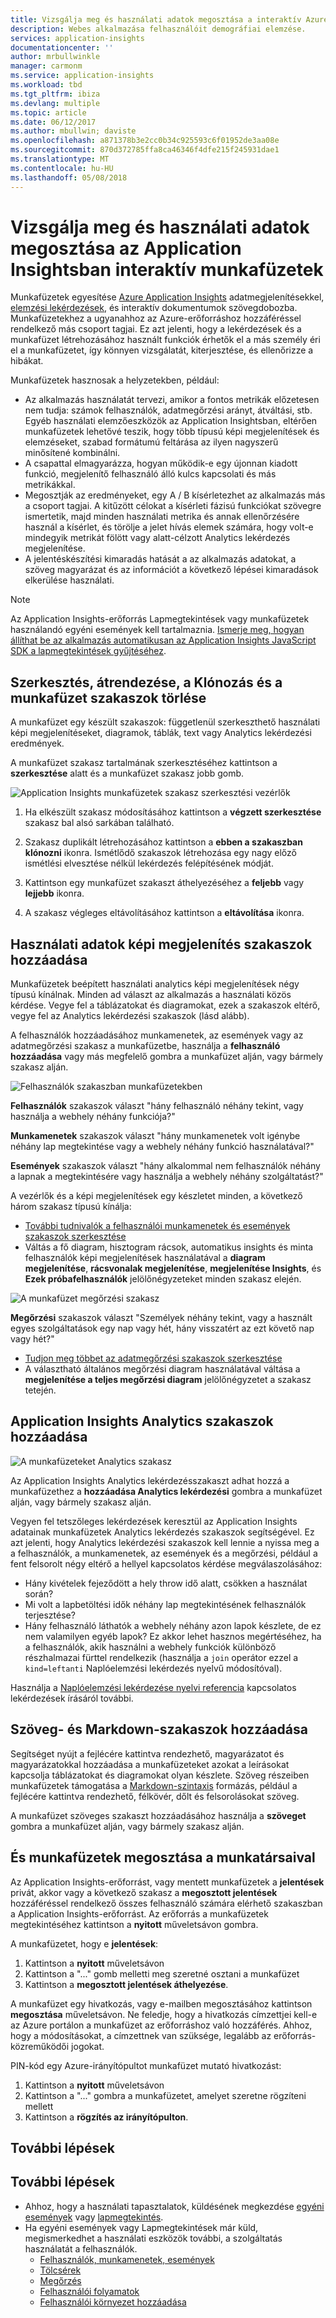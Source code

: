 ```yaml
---
title: Vizsgálja meg és használati adatok megosztása a interaktív Azure Application Insights-munkafüzetek |} Microsoft docs
description: Webes alkalmazása felhasználóit demográfiai elemzése.
services: application-insights
documentationcenter: ''
author: mrbullwinkle
manager: carmonm
ms.service: application-insights
ms.workload: tbd
ms.tgt_pltfrm: ibiza
ms.devlang: multiple
ms.topic: article
ms.date: 06/12/2017
ms.author: mbullwin; daviste
ms.openlocfilehash: a871378b3e2cc0b34c925593c6f01952de3aa08e
ms.sourcegitcommit: 870d372785ffa8ca46346f4dfe215f245931dae1
ms.translationtype: MT
ms.contentlocale: hu-HU
ms.lasthandoff: 05/08/2018
---
```

# <a name="investigate-and-share-usage-data-with-interactive-workbooks-in-application-insights"></a>Vizsgálja meg és használati adatok megosztása az Application Insightsban interaktív munkafüzetek

Munkafüzetek egyesítése [Azure Application Insights](app-insights-overview.md) adatmegjelenítésekkel, [elemzési lekérdezések](app-insights-analytics.md), és interaktív dokumentumok szövegdobozba. Munkafüzetekhez a ugyanahhoz az Azure-erőforráshoz hozzáféréssel rendelkező más csoport tagjai. Ez azt jelenti, hogy a lekérdezések és a munkafüzet létrehozásához használt funkciók érhetők el a más személy éri el a munkafüzetet, így könnyen vizsgálatát, kiterjesztése, és ellenőrizze a hibákat.

Munkafüzetek hasznosak a helyzetekben, például:

* Az alkalmazás használatát tervezi, amikor a fontos metrikák előzetesen nem tudja: számok felhasználók, adatmegőrzési arányt, átváltási, stb. Egyéb használati elemzőeszközök az Application Insightsban, eltérően munkafüzetek lehetővé teszik, hogy több típusú képi megjelenítések és elemzéseket, szabad formátumú feltárása az ilyen nagyszerű minősítené kombinálni.
* A csapattal elmagyarázza, hogyan működik-e egy újonnan kiadott funkció, megjelenítő felhasználó álló kulcs kapcsolati és más metrikákkal.
* Megosztják az eredményeket, egy A / B kísérletezhet az alkalmazás más a csoport tagjai. A kitűzött célokat a kísérleti fázisú funkciókat szövegre ismertetik, majd minden használati metrika és annak ellenőrzésére használ a kísérlet, és törölje a jelet hívás elemek számára, hogy volt-e mindegyik metrikát fölött vagy alatt-célzott Analytics lekérdezés megjelenítése.
* A jelentéskészítési kimaradás hatását a az alkalmazás adatokat, a szöveg magyarázat és az információt a következő lépései kimaradások elkerülése használati.

> [!NOTE]
> Az Application Insights-erőforrás Lapmegtekintések vagy munkafüzetek használandó egyéni események kell tartalmaznia. [Ismerje meg, hogyan állíthat be az alkalmazás automatikusan az Application Insights JavaScript SDK a lapmegtekintések gyűjtéséhez](app-insights-javascript.md).
> 
> 

## <a name="editing-rearranging-cloning-and-deleting-workbook-sections"></a>Szerkesztés, átrendezése, a Klónozás és a munkafüzet szakaszok törlése

A munkafüzet egy készült szakaszok: függetlenül szerkeszthető használati képi megjelenítéseket, diagramok, táblák, text vagy Analytics lekérdezési eredmények.

A munkafüzet szakasz tartalmának szerkesztéséhez kattintson a **szerkesztése** alatt és a munkafüzet szakasz jobb gomb.

![Application Insights munkafüzetek szakasz szerkesztési vezérlők](./media/app-insights-usage-workbooks/editing-controls.png)

1. Ha elkészült szakasz módosításához kattintson a **végzett szerkesztése** szakasz bal alsó sarkában található.

2. Szakasz duplikált létrehozásához kattintson a **ebben a szakaszban klónozni** ikonra. Ismétlődő szakaszok létrehozása egy nagy előző ismétlési elvesztése nélkül lekérdezés felépítésének módját.

3. Kattintson egy munkafüzet szakaszt áthelyezéséhez a **feljebb** vagy **lejjebb** ikonra.

4. A szakasz végleges eltávolításához kattintson a **eltávolítása** ikonra.

## <a name="adding-usage-data-visualization-sections"></a>Használati adatok képi megjelenítés szakaszok hozzáadása

Munkafüzetek beépített használati analytics képi megjelenítések négy típusú kínálnak. Minden ad választ az alkalmazás a használati közös kérdése. Vegye fel a táblázatokat és diagramokat, ezek a szakaszok eltérő, vegye fel az Analytics lekérdezési szakaszok (lásd alább).

A felhasználók hozzáadásához munkamenetek, az események vagy az adatmegőrzési szakasz a munkafüzetbe, használja a **felhasználó hozzáadása** vagy más megfelelő gombra a munkafüzet alján, vagy bármely szakasz alján.

![Felhasználók szakaszban munkafüzetekben](./media/app-insights-usage-workbooks/users-section.png)

**Felhasználók** szakaszok választ "hány felhasználó néhány tekint, vagy használja a webhely néhány funkciója?"

**Munkamenetek** szakaszok választ "hány munkamenetek volt igénybe néhány lap megtekintése vagy a webhely néhány funkció használatával?"

**Események** szakaszok választ "hány alkalommal nem felhasználók néhány a lapnak a megtekintésére vagy használja a webhely néhány szolgáltatást?"

A vezérlők és a képi megjelenítések egy készletet minden, a következő három szakasz típusú kínálja:

* [További tudnivalók a felhasználói munkamenetek és események szakaszok szerkesztése](app-insights-usage-segmentation.md)
* Váltás a fő diagram, hisztogram rácsok, automatikus insights és minta felhasználók képi megjelenítések használatával a **diagram megjelenítése**, **rácsvonalak megjelenítése**, **megjelenítése Insights**, és **Ezek próbafelhasználók** jelölőnégyzeteket minden szakasz elején.

![A munkafüzet megőrzési szakasz](./media/app-insights-usage-workbooks/retention-section.png)

**Megőrzési** szakaszok választ "Személyek néhány tekint, vagy a használt egyes szolgáltatások egy nap vagy hét, hány visszatért az ezt követő nap vagy hét?"

* [Tudjon meg többet az adatmegőrzési szakaszok szerkesztése](app-insights-usage-retention.md)
* A választható általános megőrzési diagram használatával váltása a **megjelenítése a teljes megőrzési diagram** jelölőnégyzetet a szakasz tetején.

## <a name="adding-application-insights-analytics-sections"></a>Application Insights Analytics szakaszok hozzáadása

![A munkafüzeteket Analytics szakasz](./media/app-insights-usage-workbooks/analytics-section.png)

Az Application Insights Analytics lekérdezésszakaszt adhat hozzá a munkafüzethez a **hozzáadása Analytics lekérdezési** gombra a munkafüzet alján, vagy bármely szakasz alján.

Vegyen fel tetszőleges lekérdezések keresztül az Application Insights adatainak munkafüzetek Analytics lekérdezés szakaszok segítségével. Ez azt jelenti, hogy Analytics lekérdezési szakaszok kell lennie a nyissa meg a a felhasználók, a munkamenetek, az események és a megőrzési, például a fent felsorolt négy eltérő a hellyel kapcsolatos kérdése megválaszolásához:

* Hány kivételek fejeződött a hely throw idő alatt, csökken a használat során?
* Mi volt a lapbetöltési idők néhány lap megtekintésének felhasználók terjesztése?
* Hány felhasználó láthatók a webhely néhány azon lapok készlete, de ez nem valamilyen egyéb lapok? Ez akkor lehet hasznos megértéséhez, ha a felhasználók, akik használni a webhely funkciók különböző részhalmazai fürttel rendelkezik (használja a `join` operátor ezzel a `kind=leftanti` Naplóelemzési lekérdezés nyelvű módosítóval).

Használja a [Naplóelemzési lekérdezése nyelvi referencia](https://docs.loganalytics.io/) kapcsolatos lekérdezések írásáról további.

## <a name="adding-text-and-markdown-sections"></a>Szöveg- és Markdown-szakaszok hozzáadása

Segítséget nyújt a fejlécére kattintva rendezhető, magyarázatot és magyarázatokkal hozzáadása a munkafüzeteket azokat a leírásokat kapcsolja táblázatokat és diagramokat olyan készlete. Szöveg részeiben munkafüzetek támogatása a [Markdown-szintaxis](https://daringfireball.net/projects/markdown/) formázás, például a fejlécére kattintva rendezhető, félkövér, dőlt és felsorolásokat szöveg.

A munkafüzet szöveges szakaszt hozzáadásához használja a **szöveget** gombra a munkafüzet alján, vagy bármely szakasz alján.

## <a name="saving-and-sharing-workbooks-with-your-team"></a>És munkafüzetek megosztása a munkatársaival

Az Application Insights-erőforrást, vagy mentett munkafüzetek a **jelentések** privát, akkor vagy a következő szakasz a **megosztott jelentések** hozzáféréssel rendelkező összes felhasználó számára elérhető szakaszban a Application Insights-erőforrást. Az erőforrás a munkafüzetek megtekintéséhez kattintson a **nyitott** műveletsávon gombra.

A munkafüzetet, hogy e **jelentések**:

1. Kattintson a **nyitott** műveletsávon
2. Kattintson a "..." gomb melletti meg szeretné osztani a munkafüzet
3. Kattintson a **megosztott jelentések áthelyezése**.

A munkafüzet egy hivatkozás, vagy e-mailben megosztásához kattintson **megosztása** műveletsávon. Ne feledje, hogy a hivatkozás címzettjei kell-e az Azure portálon a munkafüzet az erőforráshoz való hozzáférés. Ahhoz, hogy a módosításokat, a címzettnek van szüksége, legalább az erőforrás-közreműködői jogokat.

PIN-kód egy Azure-irányítópultot munkafüzet mutató hivatkozást:

1. Kattintson a **nyitott** műveletsávon
2. Kattintson a "..." gombra a munkafüzetet, amelyet szeretne rögzíteni mellett
3. Kattintson a **rögzítés az irányítópulton**.

## <a name="next-steps"></a>További lépések

## <a name="next-steps"></a>További lépések
- Ahhoz, hogy a használati tapasztalatok, küldésének megkezdése [egyéni események](https://docs.microsoft.com/azure/application-insights/app-insights-api-custom-events-metrics#trackevent) vagy [lapmegtekintés](https://docs.microsoft.com/azure/application-insights/app-insights-api-custom-events-metrics#page-views).
- Ha egyéni események vagy Lapmegtekintések már küld, megismerkedhet a használati eszközök további, a szolgáltatás használatát a felhasználók.
    - [Felhasználók, munkamenetek, események](app-insights-usage-segmentation.md)
    - [Tölcsérek](usage-funnels.md)
    - [Megőrzés](app-insights-usage-retention.md)
    - [Felhasználói folyamatok](app-insights-usage-flows.md)
    - [Felhasználói környezet hozzáadása](app-insights-usage-send-user-context.md)
    
